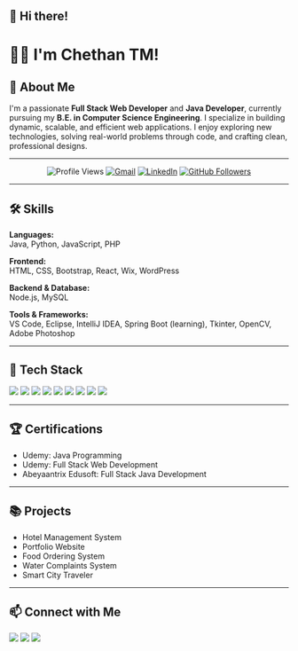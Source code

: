 ## 👋 Hi there!
# 👨‍💻 I'm Chethan TM!

## 🚀 About Me  
I'm a passionate **Full Stack Web Developer** and **Java Developer**, currently pursuing my **B.E. in Computer Science Engineering**. I specialize in building dynamic, scalable, and efficient web applications. I enjoy exploring new technologies, solving real-world problems through code, and crafting clean, professional designs.

---

<!-- Profile Views & Connect -->
<p align="center">
  <img src="https://komarev.com/ghpvc/?username=Chethan-TM2003&label=Profile%20views&color=0e75b6&style=flat" alt="Profile Views" />
  <a href="mailto:chethantm174@gmail.com"><img src="https://img.shields.io/badge/Gmail-D14836?style=for-the-badge&logo=gmail&logoColor=white" alt="Gmail"/></a>
  <a href="https://www.linkedin.com/in/chethan-tm-040b18228"><img src="https://img.shields.io/badge/LinkedIn-0A66C2?style=for-the-badge&logo=linkedin&logoColor=white" alt="LinkedIn"/></a>
  <a href="https://github.com/Chethan-TM2003"><img src="https://img.shields.io/github/followers/Chethan-TM2003?label=Follow&style=social" alt="GitHub Followers"/></a>
</p>

---

## 🛠️ Skills

**Languages:**  
Java, Python, JavaScript, PHP

**Frontend:**  
HTML, CSS, Bootstrap, React, Wix, WordPress

**Backend & Database:**  
Node.js, MySQL

**Tools & Frameworks:**  
VS Code, Eclipse, IntelliJ IDEA, Spring Boot (learning), Tkinter, OpenCV, Adobe Photoshop

---

## 🔧 Tech Stack
<p>
  <img src="https://img.shields.io/badge/Java-007396?style=for-the-badge&logo=java&logoColor=white"/>
  <img src="https://img.shields.io/badge/React-61DAFB?style=for-the-badge&logo=react&logoColor=black"/>
  <img src="https://img.shields.io/badge/HTML5-E34F26?style=for-the-badge&logo=html5&logoColor=white"/>
  <img src="https://img.shields.io/badge/CSS3-1572B6?style=for-the-badge&logo=css3&logoColor=white"/>
  <img src="https://img.shields.io/badge/JavaScript-F7DF1E?style=for-the-badge&logo=javascript&logoColor=black"/>
  <img src="https://img.shields.io/badge/MySQL-4479A1?style=for-the-badge&logo=mysql&logoColor=white"/>
  <img src="https://img.shields.io/badge/Git-F05032?style=for-the-badge&logo=git&logoColor=white"/>
  <img src="https://img.shields.io/badge/Postman-FF6C37?style=for-the-badge&logo=postman&logoColor=white"/>
  <img src="https://img.shields.io/badge/Spring-6DB33F?style=for-the-badge&logo=spring&logoColor=white"/>
</p>

---

## 🏆 Certifications
- Udemy: Java Programming  
- Udemy: Full Stack Web Development  
- Abeyaantrix Edusoft: Full Stack Java Development  

---

## 📚 Projects
- Hotel Management System  
- Portfolio Website  
- Food Ordering System  
- Water Complaints System  
- Smart City Traveler  

---

## 📫 Connect with Me
<p>
  <a href="mailto:chethantm174@gmail.com"><img src="https://img.shields.io/badge/Gmail-D14836?style=for-the-badge&logo=gmail&logoColor=white"/></a>
  <a href="https://www.linkedin.com/in/chethan-tm-040b18228"><img src="https://img.shields.io/badge/LinkedIn-0A66C2?style=for-the-badge&logo=linkedin&logoColor=white"/></a>
  <a href="https://github.com/Chethan-TM2003"><img src="https://img.shields.io/badge/GitHub-181717?style=for-the-badge&logo=github&logoColor=white"/></a>
</p>
